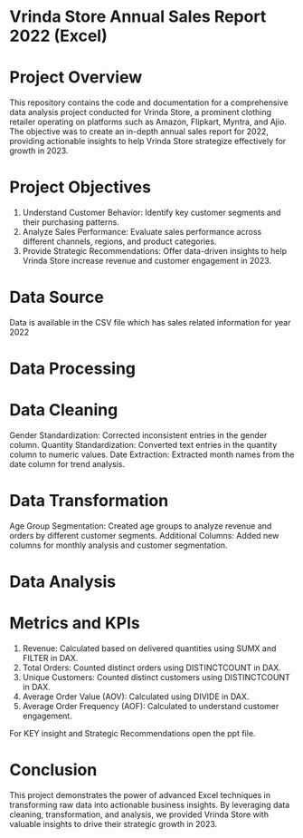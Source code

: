 # Vrinda Store Annual Sales Report 2022 (Excel)
# Project Overview
This repository contains the code and documentation for a comprehensive data analysis project conducted for Vrinda Store, a prominent clothing retailer operating on platforms such as Amazon, Flipkart, Myntra, and Ajio. The objective was to create an in-depth annual sales report for 2022, providing actionable insights to help Vrinda Store strategize effectively for growth in 2023.

# Project Objectives
1) Understand Customer Behavior: Identify key customer segments and their purchasing patterns.
2) Analyze Sales Performance: Evaluate sales performance across different channels, regions, and product categories.
3) Provide Strategic Recommendations: Offer data-driven insights to help Vrinda Store increase revenue and customer engagement in 2023.

# Data Source
Data is available in the CSV file which has sales related information for year 2022

# Data Processing

# Data Cleaning
Gender Standardization: Corrected inconsistent entries in the gender column.
Quantity Standardization: Converted text entries in the quantity column to numeric values.
Date Extraction: Extracted month names from the date column for trend analysis.

# Data Transformation
Age Group Segmentation: Created age groups to analyze revenue and orders by different customer segments.
Additional Columns: Added new columns for monthly analysis and customer segmentation.

# Data Analysis
# Metrics and KPIs
1) Revenue: Calculated based on delivered quantities using SUMX and FILTER in DAX.
2) Total Orders: Counted distinct orders using DISTINCTCOUNT in DAX.
3) Unique Customers: Counted distinct customers using DISTINCTCOUNT in DAX.
4) Average Order Value (AOV): Calculated using DIVIDE in DAX.
5) Average Order Frequency (AOF): Calculated to understand customer engagement.

For KEY insight and Strategic Recommendations open the ppt file.

# Conclusion
This project demonstrates the power of advanced Excel techniques in transforming raw data into actionable business insights. By leveraging data cleaning, transformation, and analysis, we provided Vrinda Store with valuable insights to drive their strategic growth in 2023.

